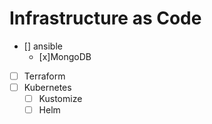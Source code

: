 # Infrastructure as Code
- [] ansible
  - [x]MongoDB
- [ ] Terraform
- [ ] Kubernetes
  - [ ] Kustomize
  - [ ] Helm
